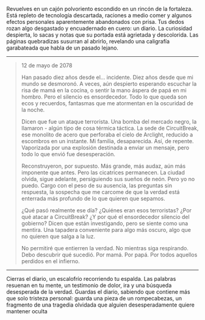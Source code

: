 Revuelves en un cajón polvoriento escondido en un rincón de la fortaleza. Está repleto de tecnología descartada, raciones a medio comer y algunos efectos personales aparentemente abandonados con prisa. Tus dedos rozan algo desgastado y encuadernado en cuero: un diario. La curiosidad despierta, lo sacas y notas que su portada está agrietada y descolorida. Las páginas quebradizas susurran al abrirlo, revelando una caligrafía garabateada que habla de un pasado lejano.

---

> 12 de mayo de 2078
>
> Han pasado diez años desde el... incidente. Diez años desde que mi mundo se desmoronó. A veces, aún despierto esperando escuchar la risa de mamá en la cocina, o sentir la mano áspera de papá en mi hombro. Pero el silencio es ensordecedor. Todo lo que queda son ecos y recuerdos, fantasmas que me atormentan en la oscuridad de la noche.
>
> Dicen que fue un ataque terrorista. Una bomba del mercado negro, la llamaron - algún tipo de cosa térmica táctica. La sede de CircuitBreak, ese monolito de acero que perforaba el cielo de Arclight, reducido a escombros en un instante. Mi familia, desaparecida. Así, de repente. Vaporizada por una explosión destinada a enviar un mensaje, pero todo lo que envió fue desesperación.
>
> Reconstruyeron, por supuesto. Más grande, más audaz, aún más imponente que antes. Pero las cicatrices permanecen. La ciudad olvida, sigue adelante, persiguiendo sus sueños de neón. Pero yo no puedo. Cargo con el peso de su ausencia, las preguntas sin respuesta, la sospecha que me carcome de que la verdad está enterrada más profundo de lo que quieren que sepamos.
>
> ¿Qué pasó realmente ese día? ¿Quiénes eran esos terroristas? ¿Por qué atacar a CircuitBreak? ¿Y por qué el ensordecedor silencio del gobierno? Dicen que están investigando, pero se siente como una mentira. Una tapadera conveniente para algo más oscuro, algo que no quieren que salga a la luz.
>
> No permitiré que entierren la verdad. No mientras siga respirando. Debo descubrir qué sucedió. Por mamá. Por papá. Por todos aquellos perdidos en el infierno.

---

Cierras el diario, un escalofrío recorriendo tu espalda. Las palabras resuenan en tu mente, un testimonio de dolor, ira y una búsqueda desesperada de la verdad. Guardas el diario, sabiendo que contiene más que solo tristeza personal: guarda una pieza de un rompecabezas, un fragmento de una tragedia olvidada que alguien desesperadamente quiere mantener oculta
